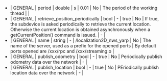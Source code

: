  * | GENERAL        |  period        | double  | s                  | 0.01                     | No           | The period of the working thread                                  |       |
 * | GENERAL        |  retrieve_position_periodically  | bool  | -  | true                     | No           | If true, the subdevice is asked periodically to retrieve the current location. Otherwise the current location is obtained asynchronously when a getCurrentPosition() command is issued.     | -     |
 * | GENERAL        |  name          | string  |  -                 | /localization2D_nws_yarp | No           | The name of the server, used as a prefix for the opened ports     | By default ports opened are /xxx/rpc and /xxx/streaming:o     |
 * | GENERAL        |  publish_odometry | bool |  -                 | true                     | No           | Periodically publish odometry data over the network               | -     |
 * | GENERAL        |  publish_location | bool |  -                 | true                     | No           | PEriodically publish location data over the network               | -     |

